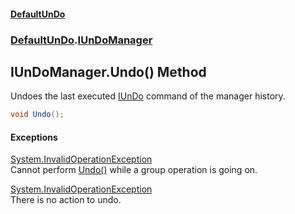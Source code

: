 #### [DefaultUnDo](DefaultUnDo.md 'DefaultUnDo')
### [DefaultUnDo](DefaultUnDo.md#DefaultUnDo 'DefaultUnDo').[IUnDoManager](IUnDoManager.md 'DefaultUnDo.IUnDoManager')

## IUnDoManager.Undo() Method

Undoes the last executed [IUnDo](IUnDo.md 'DefaultUnDo.IUnDo') command of the manager history.

```csharp
void Undo();
```

#### Exceptions

[System.InvalidOperationException](https://docs.microsoft.com/en-us/dotnet/api/System.InvalidOperationException 'System.InvalidOperationException')  
Cannot perform [Undo()](IUnDoManager.Undo().md 'DefaultUnDo.IUnDoManager.Undo()') while a group operation is going on.

[System.InvalidOperationException](https://docs.microsoft.com/en-us/dotnet/api/System.InvalidOperationException 'System.InvalidOperationException')  
There is no action to undo.